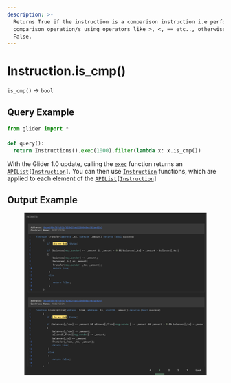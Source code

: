 ```yaml
---
description: >-
  Returns True if the instruction is a comparison instruction i.e performing
  comparison operation/s using operators like >, <, == etc.., otherwise returns
  False.
---
```


# Instruction.is\_cmp()

`is_cmp()` -> `bool`

## Query Example

```python
from glider import *

def query():
  return Instructions().exec(1000).filter(lambda x: x.is_cmp())
```

With the Glider 1.0 update, calling the [`exec`](../instructions/instructions.exec.md) function returns an [`APIList`](../iterables/apilist.md)`[`[`Instruction`](./)`]`. You can then use [`Instruction`](./) functions, which are applied to each element of the [`APIList`](../iterables/apilist.md)`[`[`Instruction`](./)`]`

## Output Example

<figure><img src="../../.gitbook/assets/image (4) (1) (1) (1).png" alt=""><figcaption></figcaption></figure>
